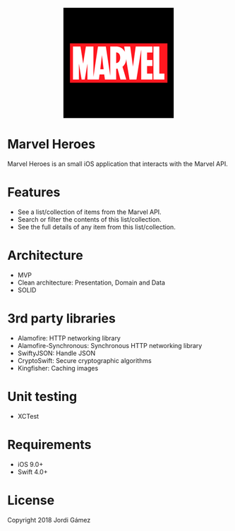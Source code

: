 <p align="center">
  <img alt="Marvel Heroes" title="Marvel Heroes" src="git_icon.png"/>
</p>

# Marvel Heroes
Marvel Heroes is an small iOS application that interacts with the Marvel API.

# Features
- See a list/collection of items from the Marvel API.
- Search or filter the contents of this list/collection.
- See the full details of any item from this list/collection.

# Architecture
- MVP
- Clean architecture: Presentation, Domain and Data
- SOLID

# 3rd party libraries
- Alamofire: HTTP networking library
- Alamofire-Synchronous: Synchronous HTTP networking library
- SwiftyJSON: Handle JSON
- CryptoSwift: Secure cryptographic algorithms
- Kingfisher: Caching images

# Unit testing
- XCTest

# Requirements
- iOS 9.0+
- Swift 4.0+

# License
Copyright 2018 Jordi Gámez
